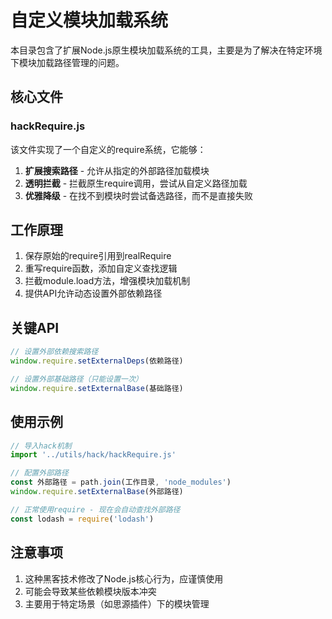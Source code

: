# 自定义模块加载系统

本目录包含了扩展Node.js原生模块加载系统的工具，主要是为了解决在特定环境下模块加载路径管理的问题。

## 核心文件

### hackRequire.js

该文件实现了一个自定义的require系统，它能够：

1. **扩展搜索路径** - 允许从指定的外部路径加载模块
2. **透明拦截** - 拦截原生require调用，尝试从自定义路径加载
3. **优雅降级** - 在找不到模块时尝试备选路径，而不是直接失败

## 工作原理

1. 保存原始的require引用到realRequire
2. 重写require函数，添加自定义查找逻辑
3. 拦截module.load方法，增强模块加载机制
4. 提供API允许动态设置外部依赖路径

## 关键API

```javascript
// 设置外部依赖搜索路径
window.require.setExternalDeps(依赖路径)

// 设置外部基础路径（只能设置一次）
window.require.setExternalBase(基础路径)
```

## 使用示例

```javascript
// 导入hack机制
import '../utils/hack/hackRequire.js'

// 配置外部路径
const 外部路径 = path.join(工作目录, 'node_modules') 
window.require.setExternalBase(外部路径)

// 正常使用require - 现在会自动查找外部路径
const lodash = require('lodash')
```

## 注意事项

1. 这种黑客技术修改了Node.js核心行为，应谨慎使用
2. 可能会导致某些依赖模块版本冲突
3. 主要用于特定场景（如思源插件）下的模块管理 
